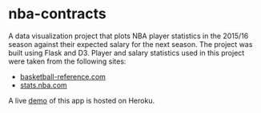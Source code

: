 # nba-contracts

A data visualization project that plots NBA player statistics in the 2015/16 season against their expected salary for the next season. The project was built using Flask and D3. Player and salary statistics used in this project were taken from the following sites:

* [basketball-reference.com](http://www.basketball-reference.com/)
* [stats.nba.com](http://stats.nba.com/leaders/#!?Season=2015-16&SeasonType=Regular%20Season)

A live [demo](https://nba-salary-scatterplot.herokuapp.com/) of this app is hosted on Heroku.
